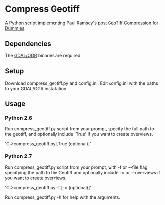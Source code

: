 # Compress Geotiff

A Python script implementing Paul Ramsey's post [GeoTiff Compression for Dummies](http://blog.cleverelephant.ca/2015/02/geotiff-compression-for-dummies.html).


## Dependencies

The [GDAL/OGR](http://trac.osgeo.org/gdal/wiki/DownloadingGdalBinaries) binaries are required.


## Setup

Download compress_geotiff.py and config.ini. Edit config.ini with the paths to your GDAL/OGR installation.


## Usage

### Python 2.6

Run compress_geotiff.py script from your prompt, specify the full path to the geotiff, and optionally include 'True' if you want to create overviews.

'C:\>compress_geotiff.py  <full path to geotiff> [True (optional)]'


### Python 2.7

Run compress_geotiff.py script from your prompt, with -f or --file flag specifying the path to the Geotiff and optionally include -o or --overviews if you want to create overviews.

'C:\>compress_geotiff.py  -f <full path to geotiff> [-o (optional)]'

Run compress_geotiff.py -h for help with the arguments.